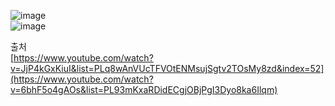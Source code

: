 ![image](https://github.com/jhe2426/SpringBootBlog/assets/117806984/d6a2940f-f062-4ad0-af01-6c4fb596468b)<br>
![image](https://github.com/jhe2426/SpringBootBlog/assets/117806984/c5d517d4-784e-4cb1-83c4-7c2b33a6d1fe)<br>

출처<br>
[https://www.youtube.com/watch?v=JjP4kGxKiuI&list=PLq8wAnVUcTFVOtENMsujSgtv2TOsMy8zd&index=52](https://www.youtube.com/watch?v=6bhF5o4gAOs&list=PL93mKxaRDidECgjOBjPgI3Dyo8ka6Ilqm)

